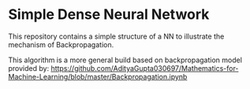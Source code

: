 # Simple Dense Neural Network
This repository contains a simple structure of a NN to illustrate the mechanism of Backpropagation.

This algorithm is a more general build based on backpropagation model provided by: https://github.com/AdityaGupta030697/Mathematics-for-Machine-Learning/blob/master/Backpropagation.ipynb
